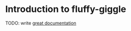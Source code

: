# Introduction to fluffy-giggle

TODO: write [great documentation](http://jacobian.org/writing/what-to-write/)
